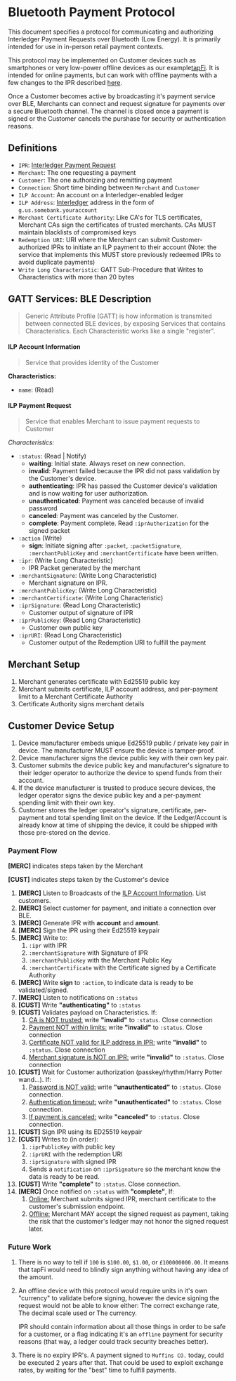 # Bluetooth Payment Protocol

This document specifies a protocol for communicating and authorizing Interledger Payment Requests over Bluetooth (Low Energy). It is primarily intended for use in in-person retail payment contexts.

This protocol may be implemented on Customer devices such as smartphones or very low-power offline devices as our example[tapFi](https://github.com/joaopedrovbs/tapFi). It is intended for online payments, but can work with offline payments with a few changes to the IPR described [here](https://github.com/joaopedrovbs/tapFi#ipr).

Once a Customer becomes active by broadcasting it's payment service over BLE, Merchants can connect
and request signature for payments over a secure Bluetooth channel. The channel is closed once
a payment is signed or the Customer cancels the purshase for security or authentication reasons.

## Definitions

- `IPR`: [Interledger Payment Request](../0011-interledger-payment-request/0011-interledger-payment-request.md)
- `Merchant`: The one requesting a payment
- `Customer`: The one authorizing and remitting payment
- `Connection`: Short time binding between `Merchant` and `Customer`
- `ILP Account`: An account on a Interledger-enabled ledger
- `ILP Address`: [Interledger](../0015-ilp-addresses/0015-ilp-addresses.md) address in the form of `g.us.somebank.youraccount`
- `Merchant Certificate Authority`: Like CA's for TLS certificates, Merchant CAs sign the certificates of trusted merchants. CAs MUST maintain blacklists of compromised keys
- `Redemption URI`: URI where the Merchant can submit Customer-authorized IPRs to initiate an ILP payment to their account (Note: the service that implements this MUST store previously redeemed IPRs to avoid duplicate payments)
- `Write Long Characteristic`: GATT Sub-Procedure that Writes to Characteristics with more than 20 bytes


## GATT Services: BLE Description
> Generic Attribute Profile (GATT) is how information is transmited between connected BLE devices, by
exposing Services that contains Characteristics. Each Characteristic works like a single "register".

#### ILP Account Information
> Service that provides identity of the Customer

**Characteristics:**

- `name`: (Read)


#### ILP Payment Request

> Service that enables Merchant to issue payment requests to Customer

*Characteristics:*

- `:status`: (Read | Notify)
  - __waiting__: Initial state. Always reset on new connection.
  - __invalid__: Payment failed because the IPR did not pass validation by the Customer's device.
  - __authenticating__: IPR has passed the Customer device's validation and is now waiting for user authorization.
  - __unauthenticated__: Payment was canceled because of invalid password
  - __canceled__: Payment was canceled by the Customer. 
  - __complete__: Payment complete. Read `:iprAuthorization` for the signed packet
- `:action` (Write)
  - __sign__: Initiate signing after `:packet`, `:packetSignature`, `:merchantPublicKey` and `:merchantCertificate` have been written.
- `:ipr`: (Write Long Characteristic)
  - IPR Packet generated by the merchant
- `:merchantSignature`: (Write Long Characteristic)
  - Merchant signature on IPR.
- `:merchantPublicKey`: (Write Long Characteristic)
- `:merchantCertificate`: (Write Long Characteristic)
- `:iprSignature`: (Read Long Characteristic)
  - Customer output of signature of IPR
- `:iprPublicKey`: (Read Long Characteristic)
  - Customer own public key
- `:iprURI`: (Read Long Characteristic)
  - Customer output of the Redemption URI to fulfill the payment

## Merchant Setup

1. Merchant generates certificate with Ed25519 public key
2. Merchant submits certificate, ILP account address, and per-payment limit to a Merchant Certificate Authority
3. Certificate Authority signs merchant details

## Customer Device Setup

1. Device manufacturer embeds unique Ed25519 public / private key pair in device. The manufacturer MUST ensure the device is tamper-proof.
2. Device manufacturer signs the device public key with their own key pair.
3. Customer submits the device public key and manufacturer's signature to their ledger operator to authorize the device to spend funds from their account.
4. If the device manufacturer is trusted to produce secure devices, the ledger operator signs the device public key and a per-payment spending limit with their own key.
5. Customer stores the ledger operator's signature, certificate, per-payment and total spending limit on the device.
   If the Ledger/Account is already know at time of shipping the device, it could be shipped with those pre-stored on the device.

### Payment Flow

**[MERC]** indicates steps taken by the Merchant

**[CUST]** indicates steps taken by the Customer's device

1. **[MERC]** Listen to Broadcasts of the [ILP Account Information](#ILPAccountInformation). List customers.
2. **[MERC]** Select customer for payment, and initiate a connection over BLE.
3. **[MERC]** Generate IPR with __account__ and __amount__.
4. **[MERC]** Sign the IPR using their Ed25519 keypair
5. **[MERC]** Write to:
    1. `:ipr` with IPR
    2. `:merchantSignature` with Signature of IPR
    3. `:merchantPublicKey` with the Merchant Public Key 
    4. `:merchantCertificate` with the Certificate signed by a Certificate Authority
6. **[MERC]** Write __sign__ to `:action`, to indicate data is ready to be validated/signed.
7. **[MERC]** Listen to notifications on `:status`
8. **[CUST]** Write __"authenticating"__ to `:status`
9. **[CUST]** Validates payload on Characteristics. If:
    1. [CA is NOT trusted:](#) write __"invalid"__ to `:status`. Close connection
    2. [Payment NOT within limits:](#) write __"invalid"__ to `:status`. Close connection
    3. [Certificate NOT valid for ILP address in IPR:](#) write __"invalid"__ to `:status`. Close connection
    4. [Merchant signature is NOT on IPR:](#) write __"invalid"__ to `:status`. Close connection
10. **[CUST]** Wait for Customer authorization (passkey/rhythm/Harry Potter wand...). If:
    1. [Password is NOT valid:](#) write __"unauthenticated"__ to `:status`. Close connection.
    2. [Authentication timeout:](#) write __"unauthenticated"__ to `:status`. Close connection.
    3. [If payment is canceled:](#) write __"canceled"__ to `:status`. Close connection.
11. **[CUST]** Sign IPR using its ED25519 keypair
12. **[CUST]** Writes to (in order):
    1. `:iprPublicKey` with public key
    3. `:iprURI` with the redemption URI
    3. `:iprSignature` with signed IPR
    4. Sends a `notification` on `:iprSignature` so the merchant know the data is ready to be read.
13. **[CUST]** Write __"complete"__ to `:status`. Close connection.
14. **[MERC]** Once notified on `:status` with __"complete"__, If:
    1. [Online:](#) Merchant submits signed IPR, merchant certificate to the customer's submission endpoint. 
    2. [Offline:](#) Merchant MAY accept the signed request as payment, taking the risk that the customer's ledger may not honor the signed request later.

### Future Work

1.  There is no way to tell if `100` is `$100.00`, `$1.00`, or `£100000000.00`.
    It means that tapFi would need to blindly sign anything without having any idea of the
    amount.

2.  An offline device with this protocol would require units in it's own "currency" to validate before
    signing, however the device signing the request would not be able to know either:
    The correct exchange rate, The decimal scale used or The currency.

    IPR should contain information about all those things in order to be safe for a customer, or a 
    flag indicating it's an `offline` payment for security reasons (that way, a ledger could track 
    security breaches better).

3.  There is no expiry IPR's. A payment signed to `Muffins CO.` today, could be executed 2
    years after that. That could be used to exploit exchange rates, by waiting for the "best" 
    time to fulfill payments.